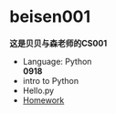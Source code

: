 # beisen001
**这是贝贝与森老师的CS001**
- Language: Python  
**0918**
- intro to Python
- Hello.py
- [Homework](https://emilydidthis.github.io/CSCI-UA.002-Fall23/assignments/01.html)
